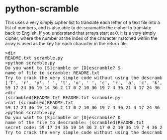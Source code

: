 # python-scramble

This uses a very simply cipher list to translate each letter of a text file into a list of numbers, and is also able to de-scramable the cipher to translate back to English. If you understand that arrays start at 0, it is a very simply cipher, where the number at the index of the character matched within the array is used as the key for each character in the return file.

<pre>
&gt;dir
README.txt scramble.py
&gt;python scramble.py
Do you want to [S]cramble or [D]escramble? S
name of file to scramble: README.txt
Try to crack the very simple code without using the descrambler - scramble.py. Have fun!
['T', 'r', 'y', ' ', 't', 'o', ' ', 'c', 'r', 'a', 'c', 'k', ' ', 't', 'h', 'e', ' ', 'v', 'e', 'r', 'y', ' ', 's', 'i', 'm', 'p', 'l', 'e', ' ', 'c', 'o', 'd', 'e', ' ', 'w', 'i', 't', 'h', 'o', 'u', 't', ' ', 'u', 's', 'i', 'n', 'g', ' ', 't', 'h', 'e', ' ', 'd', 'e', 's', 'c', 'r', 'a', 'm', 'b', 'l', 'e', 'r', ' ', '-', ' ', 's', 'c', 'r', 'a', 'm', 'b', 'l', 'e', '.', 'p', 'y', '.', ' ', 'H', 'a', 'v', 'e', ' ', 'f', 'u', 'n', '!']
59 17 24 36 19 14 36 2 17 0 2 10 36 19 7 4 36 21 4 17 24 36 18 8 12 15 11 4 36 2 14 3 4 36 22 8 19 7 14 20 19 36 20 18 8 13 6 36 19 7 4 36 3 4 18 2 17 0 12 1 11 4 17 36 65 36 18 2 17 0 12 1 11 4 38 15 24 38 36 47 0 21 4 36 5 20 13 66
&gt;dir
(scrambled)README.txt README.txt scramble.py
&gt;cat (scrambled)README.txt
59 17 24 36 19 14 36 2 17 0 2 10 36 19 7 4 36 21 4 17 24 36 18 8 12 15 11 4 36 2 14 3 4 36 22 8 19 7 14 20 19 36 20 18 8 13 6 36 19 7 4 36 3 4 18 2 17 0 12 1 11 4 17 36 65 36 18 2 17 0 12 1 11 4 38 15 24 38 36 47 0 21 4 36 5 20 13 66
&gt;python scramble.py
Do you want to [S]cramble or [D]escramble? D
name of the file to descramble: (scrambled)README.txt
secret code: 59 17 24 36 19 14 36 2 17 0 2 10 36 19 7 4 36 21 4 17 24 36 18 8 12 15 11 4 36 2 14 3 4 36 22 8 19 7 14 20 19 36 20 18 8 13 6 36 19 7 4 36 3 4 18 2 17 0 12 1 11 4 17 36 65 36 18 2 17 0 12 1 11 4 38 15 24 38 36 47 0 21 4 36 5 20 13 66
Try to crack the very simple code without using the descrambler - scramble.py. Have fun!

</pre>
